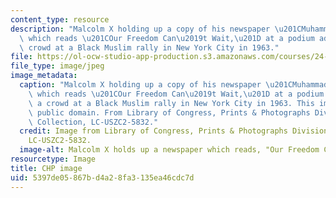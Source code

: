 ```yaml
---
content_type: resource
description: "Malcolm X holding up a copy of his newspaper \u201CMuhammad Speaks\u201D\
  \ which reads \u201COur Freedom Can\u2019t Wait,\u201D at a podium addressing a\
  \ crowd at a Black Muslim rally in New York City in 1963."
file: https://ol-ocw-studio-app-production.s3.amazonaws.com/courses/24-912-black-matters-introduction-to-black-studies-spring-2017/5397de05867bd4a28fa3135ea46cdc7d_24-912s17.jpg
file_type: image/jpeg
image_metadata:
  caption: "Malcolm X holding up a copy of his newspaper \u201CMuhammad Speaks\u201D\
    \ which reads \u201COur Freedom Can\u2019t Wait,\u201D at a podium addressing\
    \ a crowd at a Black Muslim rally in New York City in 1963. This image is in the\
    \ public domain. From Library of Congress, Prints & Photographs Division, NYWT&S\
    \ Collection, LC-USZC2-5832."
  credit: Image from Library of Congress, Prints & Photographs Division, NYWT&S Collection,
    LC-USZC2-5832.
  image-alt: Malcolm X holds up a newspaper which reads, "Our Freedom Can't Wait"
resourcetype: Image
title: CHP image
uid: 5397de05-867b-d4a2-8fa3-135ea46cdc7d
---
```

